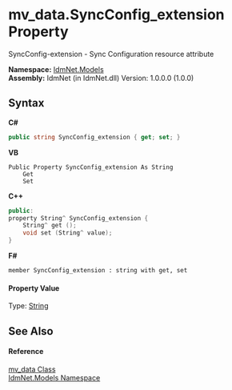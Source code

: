 # mv_data.SyncConfig_extension Property 
 

SyncConfig-extension - Sync Configuration resource attribute

**Namespace:**&nbsp;<a href="N_IdmNet_Models">IdmNet.Models</a><br />**Assembly:**&nbsp;IdmNet (in IdmNet.dll) Version: 1.0.0.0 (1.0.0)

## Syntax

**C#**<br />
``` C#
public string SyncConfig_extension { get; set; }
```

**VB**<br />
``` VB
Public Property SyncConfig_extension As String
	Get
	Set
```

**C++**<br />
``` C++
public:
property String^ SyncConfig_extension {
	String^ get ();
	void set (String^ value);
}
```

**F#**<br />
``` F#
member SyncConfig_extension : string with get, set

```


#### Property Value
Type: <a href="http://msdn2.microsoft.com/en-us/library/s1wwdcbf" target="_blank">String</a>

## See Also


#### Reference
<a href="T_IdmNet_Models_mv_data">mv_data Class</a><br /><a href="N_IdmNet_Models">IdmNet.Models Namespace</a><br />